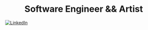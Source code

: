 <h1 align='center'>Software Engineer && Artist</h1>

<p align=”center”>
  <a href="https://www.linkedin.com/in/stanislaw-krzyzewski/">
    <img src="https://img.shields.io/badge/LinkedIn-LinkedIn-blue?style=flat&logo=linkedin&labelColor=blue" alt="LinkedIn" />
  </a>
</p>

<!--
**Stasiulek/Stasiulek** is a ✨ _special_ ✨ repository because its `README.md` (this file) appears on your GitHub profile.

Here are some ideas to get you started:

- 🔭 I’m currently working on ...
- 🌱 I’m currently learning ...
- 👯 I’m looking to collaborate on ...
- 🤔 I’m looking for help with ...
- 💬 Ask me about ...
- 📫 How to reach me: ...
- 😄 Pronouns: ...
- ⚡ Fun fact: ...
-->
